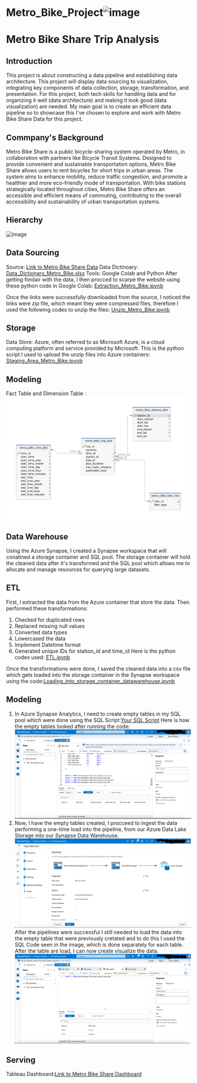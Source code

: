 # Metro_Bike_Project![image](https://github.com/CELIUST/Metro_Bike_Project/assets/145673294/a05259c1-5045-4ad6-800f-65d61c62283a)
# Metro Bike Share Trip Analysis



## Introduction
This project is about constructing a data pipeline and establishing data architecture. This project will display data sourcing to visualization, integrating key components of data collection, storage, transformation, and presentation. For this project, both tech skills for handling data and for organizing it well (data architecture) and making it look good (data visualization) are needed. My main goal is to create an efficient data pipeline so to showcase this I've chosen to explore and work with Metro Bike Share Data for this project. 

## Commpany's Background
Metro Bike Share is a public bicycle-sharing system operated by Metro, in collaboration with partners like Bicycle Transit Systems. Designed to provide convenient and sustainable transportation options, Metro Bike Share allows users to rent bicycles for short trips in urban areas. The system aims to enhance mobility, reduce traffic congestion, and promote a healthier and more eco-friendly mode of transportation. With bike stations strategically located throughout cities, Metro Bike Share offers an accessible and efficient means of commuting, contributing to the overall accessibility and sustainability of urban transportation systems.

## Hierarchy
![image](https://github.com/CELIUST/Metro_Bike_Project/assets/145673294/260bbc17-9b02-4f20-9cc8-1df9da0c1a52)

## Data Sourcing
Source: [Link to Metro Bike Share Data](https://bikeshare.metro.net/about/data/)
Data Dictinoary: [Data_Dictionary_Metro_Bike.xlsx](Data_Dictionary_Metro_Bike.xlsx)
Tools: Google Colab and Python
After getting fimilair with the data, I then procced to scarpe the website using these python code in Google Colab: [Extraction_Metro_Bike.ipynb](path/to/Extraction_Metro_Bike.ipynb)

Once the links were successfully downloaded from the source, I noticed the links were zip file, which meant they were compressed files, therefore I used the following codes to unzip the files: [Unzip_Metro_Bike.ipynb](path/to/Unzip_Metro_Bike.ipynb)

## Storage
Data Store: Azure, often referred to as Microsoft Azure, is a cloud computing platform and service provided by Microsoft. 
This is the python script I used to upload the unzip files into Azure containers: [Staging_Area_Metro_Bike.ipynb](Staging_Area_Metro_Bike.ipynb)

## Modeling
Fact Table and Dimension Table :![Metro_Bike_Dimensional_Modeling.png](Metro_Bike_Dimensional_Modeling.png)

## Data Warehouse
Using the Azure Synapse, I created a Synapse workspace that will conatined a storage container and SQL pool. The storage container will hold the cleaned data after it's transformed and the SQL pool which allows me to allocate and manage resources for querying large datasets. 

## ETL
First, I extracted the data from the Azure container that store the data. 
Then performed these transformations:
1. Checked for duplicated rows
2. Replaced missing null values
3. Converted data types
4. Lowercased the data
5. Implement Datetime format
6. Generated unique IDs for station_id and time_id
Here is the python codes used: [ETL.ipynb](ETL.ipynb)

Once the transformations were done, I saved the cleaned data into a csv file which gets loaded into the storage container in the Synapse workspace using the code:[Loading_into_storage_container_datawarehouse.ipynb](Loading_into_storage_container_datawarehouse.ipynb)

## Modeling
1. In Azure Synapse Analytics, I need to create empty tables in my SQL pool which were done using the SQL Script:[Your SQL Script](your_script.sql)
   Here is how the empty tables looked after running the code:![Creating_empty_tables.png](Creating_empty_tables.png)
2. Now, I have the empty tables created, I procceed to ingest the data performing a one-time load into the pipeline, from our Azure Data Lake Storage into our Synapse Data Warehouse.![Pipeline.png](Pipeline.png)
 After the pipelines were successful I still needed to load the data into the empty table that were previously cretated and to do this I used the SQL Code seen in the image, which is done separately for each table. After the table are load, I can now create visualize the data. ![Loading_data_into_empty_tables.png](Loading_data_into_empty_tables.png)

## Serving
Tableau Dashboard:[Link to Metro Bike Share Dashboard](https://public.tableau.com/views/Metro_Bike_Share_Insights/Metro_Bike_Dashboard?:language=en-US&publish=yes&:display_count=n&:origin=viz_share_link)







